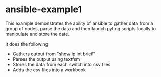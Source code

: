 # ansible-example1

This example demonstrates the ability of ansible to gather data from a group of nodes, parse the data and then launch pyting scripts locally to manipulate and store the date.

It does the following:

* Gathers output from "show ip int brief"
* Parses the output using textfsm
* Stores the data from each switch into csv files
* Adds the csv files into a workbook
